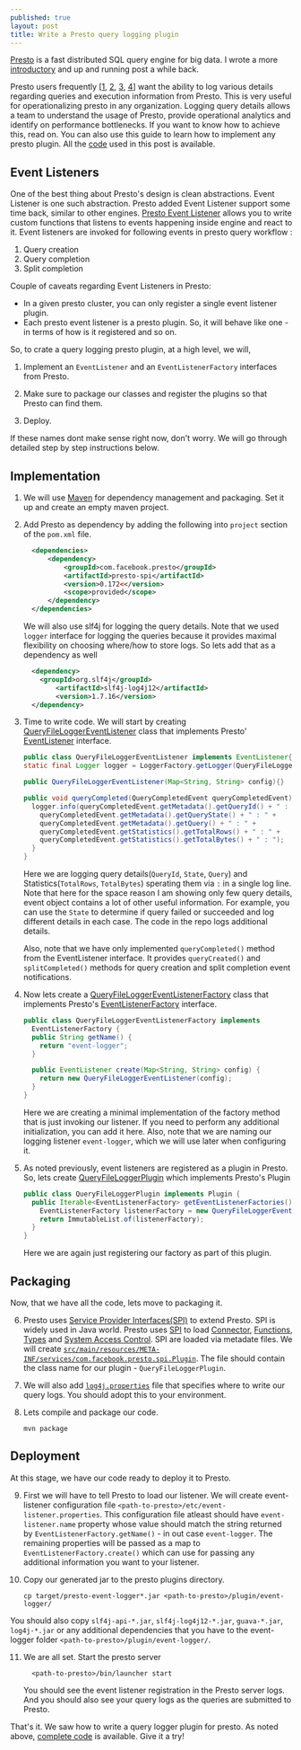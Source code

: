 ```yaml
---
published: true
layout: post
title: Write a Presto query logging plugin
---
```

[Presto](https://prestodb.io/) is a fast distributed SQL query engine for big data. I wrote a more [introductory](http://dharmeshkakadia.github.io/presto-hdinsight/) and up and running post a while back.

Presto users frequently [[1](https://stackoverflow.com/questions/47286733/logging-all-presto-queries), [2](https://groups.google.com/forum/#!topic/presto-users/9jV7iOfdqeY), [3](https://groups.google.com/forum/#!topic/presto-users/zN2DFnzy5bs), [4](https://groups.google.com/forum/#!topic/presto-users/i1aG5LO40SY)] want the ability to log various details regarding queries and execution information from Presto. This is very useful for operationalizing presto in any organization. Logging query details allows a team to understand the usage of Presto, provide operational analytics and identify on performance bottlenecks. If you want to know how to achieve this, read on. You can also use this guide to learn how to implement any presto plugin. All the [code](https://github.com/dharmeshkakadia/presto-event-logger) used in this post is available. 

## Event Listeners

One of the best thing about Presto's design is clean abstractions. Event Listener is one such abstraction. Presto added Event Listener support some time back, similar to other engines. [Presto Event Listener](https://prestodb.io/docs/current/develop/event-listener.html) allows you to write custom functions that listens to events happening inside engine and react to it. Event listeners are invoked for following events in presto query workflow :

1. Query creation
2. Query completion
3. Split completion

Couple of caveats regarding Event Listeners in Presto:

* In a given presto cluster, you can only register a single event listener plugin.
* Each presto event listener is a presto plugin. So, it will behave like one - in terms of how is it registered and so on. 

So, to crate a query logging presto plugin, at a high level, we will,

1. Implement an `EventListener` and an `EventListenerFactory` interfaces from Presto. 

2. Make sure to package our classes and register the plugins so that Presto can find them. 

3. Deploy.

If these names dont make sense right now, don't worry. We will go through detailed step by step instructions below.

## Implementation

1. We will use [Maven](https://maven.apache.org/) for dependency management and packaging. Set it up and create an empty maven project.

2. Add Presto as dependency by adding the following into `project` section of the `pom.xml` file.

    ```xml
      <dependencies>
          <dependency>
              <groupId>com.facebook.presto</groupId>
              <artifactId>presto-spi</artifactId>
              <version>0.172<</version>
              <scope>provided</scope>
          </dependency>
      </dependencies>
    ```  

    We will also use slf4j for logging the query details. Note that we used `logger` interface for logging the queries because it provides maximal flexibility on choosing where/how to store logs. So lets add that as a dependency as well
  
    ```xml
      <dependency>
        <groupId>org.slf4j</groupId>
            <artifactId>slf4j-log4j12</artifactId>
            <version>1.7.16</version>
      </dependency>
    ```

3. Time to write code. We will start by creating [QueryFileLoggerEventListener](https://github.com/dharmeshkakadia/presto-event-logger/blob/master/src/main/java/QueryFileLoggerEventListener.java) class that implements Presto' [EventListener](https://github.com/prestodb/presto/blob/master/presto-spi/src/main/java/com/facebook/presto/spi/eventlistener/EventListener.java) interface. 

    ```java
    public class QueryFileLoggerEventListener implements EventListener{
    static final Logger logger = LoggerFactory.getLogger(QueryFileLoggerEventListener.class);

    public QueryFileLoggerEventListener(Map<String, String> config){}

    public void queryCompleted(QueryCompletedEvent queryCompletedEvent) {
      logger.info(queryCompletedEvent.getMetadata().getQueryId() + " : " +
        queryCompletedEvent.getMetadata().getQueryState() + " : " +
        queryCompletedEvent.getMetadata().getQuery() + " : " +
        queryCompletedEvent.getStatistics().getTotalRows() + " : " +
        queryCompletedEvent.getStatistics().getTotalBytes() + " : ");
      }
    }
    ```

    Here we are logging query details(`QueryId`, `State`, `Query`) and Statistics(`TotalRows`, `TotalBytes`) sperating them via ` : ` in a single log line. Note that here for the space reason I am showing only few query details, event object contains a lot of other useful information. For example, you can use the `State` to determine if query failed or succeeded and log different details in each case. The code in the repo logs additional details.

    Also, note that we have only implemented `queryCompleted()` method from the EventListener interface. It provides `queryCreated()` and `splitCompleted()` methods for query creation and split completion event notifications.

4. Now lets create a [QueryFileLoggerEventListenerFactory](https://github.com/dharmeshkakadia/presto-event-logger/blob/master/src/main/java/QueryFileLoggerEventListenerFactory.java) class that implements Presto's [EventListenerFactory](https://github.com/prestodb/presto/blob/master/presto-spi/src/main/java/com/facebook/presto/spi/eventlistener/EventListenerFactory.java) interface.

    ```java
    public class QueryFileLoggerEventListenerFactory implements
      EventListenerFactory {
      public String getName() {
        return "event-logger";
      }

      public EventListener create(Map<String, String> config) {
        return new QueryFileLoggerEventListener(config);
      }
    }
    ```

    Here we are creating a minimal implementation of the factory method that is just invoking our listener. If you need to perform any additional initialization, you can add it here. Also, note that we are naming our logging listener `event-logger`, which we will use later when configuring it.

5. As noted previously, event listeners are registered as a plugin in Presto. So, lets create [QueryFileLoggerPlugin](https://github.com/dharmeshkakadia/presto-event-logger/blob/master/src/main/java/QueryFileLoggerPlugin.java) which implements Presto's Plugin

    ```java
    public class QueryFileLoggerPlugin implements Plugin {
      public Iterable<EventListenerFactory> getEventListenerFactories() {
        EventListenerFactory listenerFactory = new QueryFileLoggerEventListenerFactory();
        return ImmutableList.of(listenerFactory);
      }
    }
    ```

    Here we are again just registering our factory as part of this plugin.

## Packaging

Now, that we have all the code, lets move to packaging it.
  
6. Presto uses [Service Provider Interfaces(SPI)](https://docs.oracle.com/javase/tutorial/sound/SPI-intro.html) to extend Presto. SPI is widely used in Java world. Presto uses [SPI](https://prestodb.io/docs/current/develop/spi-overview.html) to load [Connector](https://prestodb.io/docs/current/develop/connectors.html), [Functions](https://prestodb.io/docs/current/develop/functions.html), [Types](https://prestodb.io/docs/current/develop/types.html) and [System Access Control](https://prestodb.io/docs/current/develop/system-access-control.html). SPI are loaded via metadate files. We will create [`src/main/resources/META-INF/services/com.facebook.presto.spi.Plugin`](https://github.com/dharmeshkakadia/presto-event-logger/blob/master/src/main/resources/META-INF/services/com.facebook.presto.spi.Plugin). The file should contain the class name for our plugin - ``QueryFileLoggerPlugin``.

7. We will also add [`log4j.properties`](https://github.com/dharmeshkakadia/presto-event-logger/blob/master/src/main/resources/log4j.properties) file that specifies where to write our query logs. You should adopt this to your environment. 
  
8. Lets compile and package our code.
  
    ```shell
    mvn package
    ```

## Deployment

At this stage, we have our code ready to deploy it to Presto. 

9. First we will have to tell Presto to load our listener. We will create event-listener configuration file `<path-to-presto>/etc/event-listener.properties`. This configuration file atleast should have ``event-listener.name`` property whose value should match the string returned by ``EventListenerFactory.getName()`` - in out case `event-logger`. The remaining properties will be passed as a map to ``EventListenerFactory.create()`` which can use for passing any additional information you want to your listener.

10. Copy our generated jar to the presto plugins directory.

    ```shell
    cp target/presto-event-logger*.jar <path-to-presto>/plugin/event-logger/
    ```
    
  You should also copy ``slf4j-api-*.jar``, ``slf4j-log4j12-*.jar``, ``guava-*.jar``, ``log4j-*.jar`` or any additional dependencies that you have to the event-logger folder ``<path-to-presto>/plugin/event-logger/``.

11. We are all set. Start the presto server

    ```shell
      <path-to-presto>/bin/launcher start  
    ```

    You should see the event listener registration in the Presto server logs. And you should also see your query logs as the queries are submitted to Presto.

That's it. We saw how to write a query logger plugin for presto. As noted above, [complete code](https://github.com/dharmeshkakadia/presto-event-logger) is available. Give it a try!